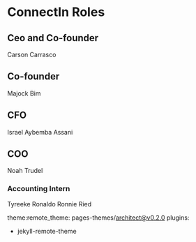# ConnectIn Roles
## Ceo and Co-founder
Carson Carrasco
## Co-founder
Majock Bim
## CFO
Israel Aybemba Assani
## COO
Noah Trudel






### Accounting Intern
Tyreeke Ronaldo Ronnie Ried

theme:remote_theme: pages-themes/architect@v0.2.0
plugins:
- jekyll-remote-theme

